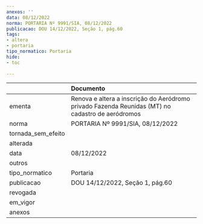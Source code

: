 ```yaml
---
anexos: ''
data: 08/12/2022
norma: PORTARIA Nº 9991/SIA, 08/12/2022
publicacao: DOU 14/12/2022, Seção 1, pág.60
tags:
- altera
- portaria
tipo_normatico: Portaria
hide: 
- toc 
 
---
```


|                    | Documento                                                                                        |
|:-------------------|:-------------------------------------------------------------------------------------------------|
| ementa             | Renova e altera a inscrição do Aeródromo privado Fazenda Reunidas (MT) no cadastro de aeródromos |
| norma              | PORTARIA Nº 9991/SIA, 08/12/2022                                                                 |
| tornada_sem_efeito |                                                                                                  |
| alterada           |                                                                                                  |
| data               | 08/12/2022                                                                                       |
| outros             |                                                                                                  |
| tipo_normatico     | Portaria                                                                                         |
| publicacao         | DOU 14/12/2022, Seção 1, pág.60                                                                  |
| revogada           |                                                                                                  |
| em_vigor           |                                                                                                  |
| anexos             |                                                                                                  |
